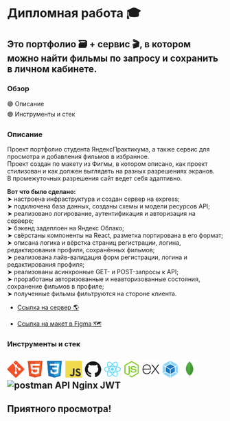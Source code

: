 # Дипломная работа 🎓
## Это портфолио 🗃️ + сервис 🎬, в котором можно найти фильмы по запросу и сохранить в личном кабинете.

### Обзор
🟣 Описание  
🟣 Инструменты и стек

### Описание  
Проект портфолио студента ЯндексПрактикума, а также сервис для просмотра и добавления фильмов в избранное.  
Проект создан по макету из Фигмы, в котором описано, как проект стилизован и как должен выглядеть на разных разрешениях экранов.  
В промежуточных разрешения сайт ведет себя адаптивно.  

**Вот что было сделано:**  
➤ настроена инфраструктура и создан сервер на express;  
➤ подключена база данных, созданы схемы и модели ресурсов API;  
➤ реализовано логирование, аутентификация и авторизация на сервере;  
➤ бэкенд задеплоен на Яндекс Облако;  
➤ свёрстаны компоненты на React, разметка портирована в его формат;  
➤ описана логика и вёрстка страниц регистрации, логина, редактирования профиля, сохранённых фильмов;  
➤ реализована лайв-валидация форм регистрации, логина и редактирования профиля;  
➤ реализованы асинхронные GET- и POST-запросы к API;  
➤ проработаны авторизованные и неавторизованные состояния, сохранение фильмов в профиле;  
➤ полученные фильмы фильтруются на стороне клиента.  

* [Ссылка на сервер 🌎](https://diploma.mokhov.nomoredomains.rocks)

* [Ссылка на макет в Figma 🗺️](https://disk.yandex.ru/d/BFSuppEDJl4NqA)

### Инструменты и стек  

## <img src="https://github.com/devicons/devicon/blob/master/icons/git/git-original.svg" title="git" alt="git" width="40" height="40"/> <img src="https://github.com/devicons/devicon/blob/master/icons/html5/html5-original.svg" title="html5" alt="html5" width="40" height="40"/> <img src="https://github.com/devicons/devicon/blob/master/icons/css3/css3-original.svg" title="css3" alt="css" width="40" height="40"/> <img src="https://github.com/devicons/devicon/blob/master/icons/javascript/javascript-original.svg" title="javascript" alt="javascript" width="40" height="40"/> <img src="https://github.com/devicons/devicon/blob/master/icons/github/github-original.svg" title="github" alt="github" width="40" height="40"/> <img src="https://github.com/devicons/devicon/blob/master/icons/react/react-original.svg" title="react" alt="react" width="40" height="40"/> <img src="https://github.com/devicons/devicon/blob/master/icons/nodejs/nodejs-original.svg" title="nodejs" alt="nodejs" width="40" height="40"/> <img src="https://github.com/devicons/devicon/blob/master/icons/express/express-original.svg" title="express" alt="express" width="40" height="40"/> <img src="https://github.com/devicons/devicon/blob/master/icons/webpack/webpack-original.svg" title="webpack" alt="webpack" width="40" height="40"/> <img src="https://github.com/devicons/devicon/blob/master/icons/mongodb/mongodb-original.svg" title="mongodb" alt="mongodb" width="40" height="40"/> <img src="https://cdn.icon-icons.com/icons2/3053/PNG/512/postman_macos_bigsur_icon_189815.png" title="postman" alt="postman" width="40" height="40"/> API Nginx JWT 

## Приятного просмотра!
